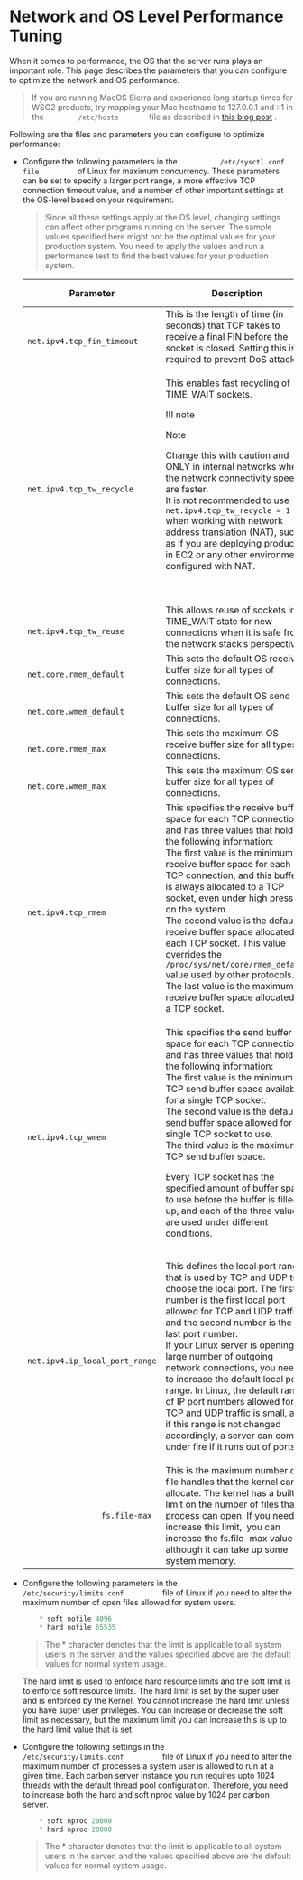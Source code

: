 # Network and OS Level Performance Tuning

When it comes to performance, the OS that the server runs plays an
important role. This page describes the parameters that you can
configure to optimize the network and OS performance.

> If you are running MacOS Sierra and experience long startup times for
WSO2 products, try mapping your Mac hostname to 127.0.0.1 and ::1 in the
`         /etc/hosts        ` file as described in [this blog
post](http://shammijayasinghe.blogspot.com/2017/04/wso2-server-startup-taking-lot-of-time.html)
.


Following are the files and parameters you can configure to optimize
performance:

-   Configure the following parameters in the
    `           /etc/sysctl.conf file          ` of Linux for maximum
    concurrency. These parameters can be set to specify a larger port
    range, a more effective TCP connection timeout value, and a number
    of other important settings at the OS-level based on your
    requirement.  

    > Since all these settings apply at the OS level, changing settings
        can affect other programs running on the server. The sample values
        specified here might not be the optimal values for your production
        system. You need to apply the values and run a performance test to
        find the best values for your production system.
    

    <table>
    <colgroup>
    <col style="width: 33%" />
    <col style="width: 33%" />
    <col style="width: 33%" />
    </colgroup>
    <thead>
    <tr class="header">
    <th>Parameter</th>
    <th>Description</th>
    <th>Recommended Value</th>
    </tr>
    </thead>
    <tbody>
    <tr class="odd">
    <td><code>               net.ipv4.tcp_fin_timeout              </code></td>
    <td>This is the length of time (in seconds) that TCP takes to receive a final FIN before the socket is closed. Setting this is required to prevent DoS attacks.</td>
    <td>30</td>
    </tr>
    <tr class="even">
    <td><code>               net.ipv4.tcp_tw_recycle              </code></td>
    <td><p>This enables fast recycling of TIME_WAIT sockets.</p>
        !!! note
        <p>Note</p>
        <p>Change this with caution and ONLY in internal networks where the network connectivity speeds are faster.<br />
        It is not recommended to use <code>                net.ipv4.tcp_tw_recycle = 1               </code> when working with network address translation (NAT), such as if you are deploying products in EC2 or any other environment configured with NAT.</p>

    <p><br />
    </p></td>
    <td>1</td>
    </tr>
    <tr class="odd">
    <td><code>               net.ipv4.tcp_tw_reuse              </code></td>
    <td>This allows reuse of sockets in TIME_WAIT state for new connections when it is safe from the network stack’s perspective.</td>
    <td>1</td>
    </tr>
    <tr class="even">
    <td><code>               net.core.rmem_default              </code></td>
    <td>This sets the default OS receive buffer size for all types of connections.</td>
    <td>524288</td>
    </tr>
    <tr class="odd">
    <td><code>               net.core.wmem_default              </code></td>
    <td>This sets the default OS send buffer size for all types of connections.</td>
    <td>524288</td>
    </tr>
    <tr class="even">
    <td><code>               net.core.rmem_max              </code></td>
    <td>This sets the maximum OS receive buffer size for all types of connections.</td>
    <td>67108864</td>
    </tr>
    <tr class="odd">
    <td><code>               net.core.wmem_max              </code></td>
    <td>This sets the maximum OS send buffer size for all types of connections.</td>
    <td>67108864</td>
    </tr>
    <tr class="even">
    <td><code>               net.ipv4.tcp_rmem              </code></td>
    <td>This specifies the receive buffer space for each TCP connection and has three values that hold the following information:<br />
    The first value is the minimum receive buffer space for each TCP connection, and this buffer is always allocated to a TCP socket, even under high pressure on the system.<br />
    The second value is the default receive buffer space allocated for each TCP socket. This value overrides the <code>               /proc/sys/net/core/rmem_default              </code> value used by other protocols.<br />
    The last value is the maximum receive buffer space allocated for a TCP socket.</td>
    <td>4096 87380 16777216</td>
    </tr>
    <tr class="odd">
    <td><code>               net.ipv4.tcp_wmem              </code></td>
    <td><p>This specifies the send buffer space for each TCP connection and has three values that hold the following information:<br />
    The first value is the minimum TCP send buffer space available for a single TCP socket.<br />
    The second value is the default send buffer space allowed for a single TCP socket to use.<br />
    The third value is the maximum TCP send buffer space.</p>
    <p>Every TCP socket has the specified amount of buffer space to use before the buffer is filled up, and each of the three values are used under different conditions.</p></td>
    <td>4096 65536 16777216</td>
    </tr>
    <tr class="even">
    <td><p><code>                net.ipv4.ip_local_port_range               </code></p></td>
    <td><p>This defines the local port range that is used by TCP and UDP to choose the local port. The first number is the first local port allowed for TCP and UDP traffic, and the second number is the last port number.<br />
    If your Linux server is opening a large number of outgoing network connections, you need to increase the default local port range. In Linux, the default range of IP port numbers allowed for TCP and UDP traffic is small, and if this range is not changed accordingly, a server can come under fire if it runs out of ports.</p></td>
    <td>1024 65535</td>
    </tr>
    <tr class="odd">
    <td><p><code>                fs.file-max               </code></p></td>
    <td>This is the maximum number of file handles that the kernel can allocate. The kernel has a built-in limit on the number of files that a process can open. If you need to increase this limit,  you can increase the fs.file-max value although it can take up some system memory.</td>
    <td>2097152</td>
    </tr>
    </tbody>
    </table>

-   Configure the following parameters in the
    `           /etc/security/limits.conf          ` file of Linux if
    you need to alter the maximum number of open files allowed for
    system users.

    ``` java
        * soft nofile 4096
        * hard nofile 65535
    ```

     > The \* character denotes that the limit is applicable to all system
        users in the server, and the values specified above are the default
        values for normal system usage.
    

    The hard limit is used to enforce hard resource limits and the soft
    limit is to enforce soft resource limits. The hard limit is set by
    the super user and is enforced by the Kernel. You cannot increase
    the hard limit unless you have super user privileges. You can
    increase or decrease the soft limit as necessary, but the maximum
    limit you can increase this is up to the hard limit value that is
    set.  
      

-   Configure the following settings in the
    `           /etc/security/limits.conf          ` file of Linux if
    you need to alter the maximum number of processes a system user is
    allowed to run at a given time. Each carbon server instance you run
    requires upto 1024 threads with the default thread pool
    configuration. Therefore, you need to increase both the hard and
    soft nproc value by 1024 per carbon server.

    ``` java
        * soft nproc 20000
        * hard nproc 20000
    ```

    > The \* character denotes that the limit is applicable to all system
        users in the server, and the values specified above are the default
        values for normal system usage.
    
